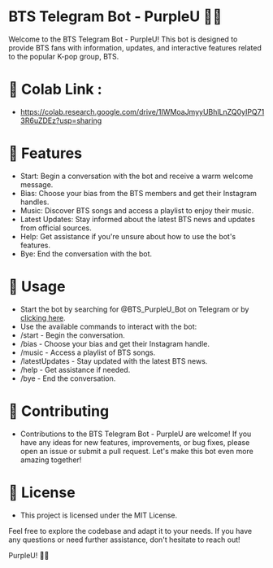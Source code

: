 
# BTS Telegram Bot - PurpleU 🌟💜
Welcome to the BTS Telegram Bot - PurpleU! This bot is designed to provide BTS fans with information, updates, and interactive features related to the popular K-pop group, BTS.

# 🔗 Colab Link :
- https://colab.research.google.com/drive/1IWMoaJmyyUBhlLnZQ0yIPQ713R6uZDEz?usp=sharing

# 🚀 Features
- Start: Begin a conversation with the bot and receive a warm welcome message.
- Bias: Choose your bias from the BTS members and get their Instagram handles.
- Music: Discover BTS songs and access a playlist to enjoy their music.
- Latest Updates: Stay informed about the latest BTS news and updates from official sources.
- Help: Get assistance if you're unsure about how to use the bot's features.
- Bye: End the conversation with the bot.

# 🌟 Usage
- Start the bot by searching for @BTS_PurpleU_Bot on Telegram or by [clicking here](https://t.me/BTS_PurpleU_Bot).
- Use the available commands to interact with the bot:
- /start - Begin the conversation.
- /bias - Choose your bias and get their Instagram handle.
- /music - Access a playlist of BTS songs.
- /latestUpdates - Stay updated with the latest BTS news.
- /help - Get assistance if needed.
- /bye - End the conversation.

# 🤝 Contributing
- Contributions to the BTS Telegram Bot - PurpleU are welcome! If you have any ideas for new features, improvements, or bug fixes, please open an issue or submit a pull request. Let's make this bot even more amazing together!

# 📃 License
- This project is licensed under the MIT License.

Feel free to explore the codebase and adapt it to your needs. If you have any questions or need further assistance, don't hesitate to reach out!

PurpleU! 💜🌟
